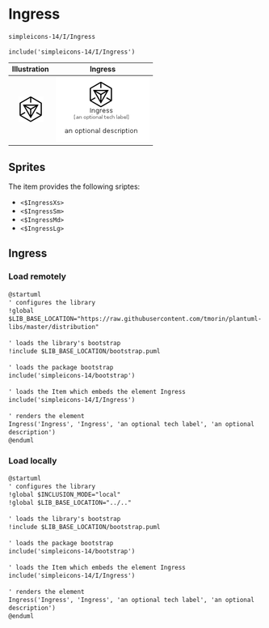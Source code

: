 # Ingress


```text
simpleicons-14/I/Ingress
```

```text
include('simpleicons-14/I/Ingress')
```



| Illustration | Ingress |
| :---: | :---: |
| ![illustration for Illustration](../../simpleicons-14/I/Ingress.png) | ![illustration for Ingress](../../simpleicons-14/I/Ingress.Local.png) |



## Sprites
The item provides the following sriptes:

- `<$IngressXs>`
- `<$IngressSm>`
- `<$IngressMd>`
- `<$IngressLg>`





## Ingress

### Load remotely
```plantuml
@startuml
' configures the library
!global $LIB_BASE_LOCATION="https://raw.githubusercontent.com/tmorin/plantuml-libs/master/distribution"

' loads the library's bootstrap
!include $LIB_BASE_LOCATION/bootstrap.puml

' loads the package bootstrap
include('simpleicons-14/bootstrap')

' loads the Item which embeds the element Ingress
include('simpleicons-14/I/Ingress')

' renders the element
Ingress('Ingress', 'Ingress', 'an optional tech label', 'an optional description')
@enduml
```

### Load locally
```plantuml
@startuml
' configures the library
!global $INCLUSION_MODE="local"
!global $LIB_BASE_LOCATION="../.."

' loads the library's bootstrap
!include $LIB_BASE_LOCATION/bootstrap.puml

' loads the package bootstrap
include('simpleicons-14/bootstrap')

' loads the Item which embeds the element Ingress
include('simpleicons-14/I/Ingress')

' renders the element
Ingress('Ingress', 'Ingress', 'an optional tech label', 'an optional description')
@enduml
```

